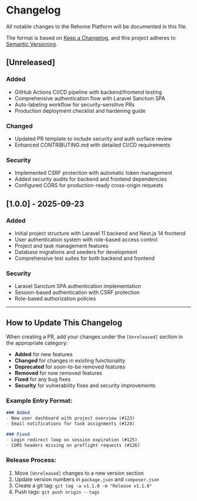 # Changelog

All notable changes to the Rehome Platform will be documented in this file.

The format is based on [Keep a Changelog](https://keepachangelog.com/en/1.0.0/),
and this project adheres to [Semantic Versioning](https://semver.org/spec/v2.0.0.html).

## [Unreleased]

### Added
- GitHub Actions CI/CD pipeline with backend/frontend testing
- Comprehensive authentication flow with Laravel Sanctum SPA
- Auto-labeling workflow for security-sensitive PRs
- Production deployment checklist and hardening guide

### Changed
- Updated PR template to include security and auth surface review
- Enhanced CONTRIBUTING.md with detailed CI/CD requirements

### Security
- Implemented CSRF protection with automatic token management
- Added security audits for backend and frontend dependencies
- Configured CORS for production-ready cross-origin requests

## [1.0.0] - 2025-09-23

### Added
- Initial project structure with Laravel 11 backend and Next.js 14 frontend
- User authentication system with role-based access control
- Project and task management features
- Database migrations and seeders for development
- Comprehensive test suites for both backend and frontend

### Security
- Laravel Sanctum SPA authentication implementation
- Session-based authentication with CSRF protection
- Role-based authorization policies

---

## How to Update This Changelog

When creating a PR, add your changes under the `[Unreleased]` section in the appropriate category:

- **Added** for new features
- **Changed** for changes in existing functionality  
- **Deprecated** for soon-to-be removed features
- **Removed** for now removed features
- **Fixed** for any bug fixes
- **Security** for vulnerability fixes and security improvements

### Example Entry Format:
```markdown
### Added
- New user dashboard with project overview (#123)
- Email notifications for task assignments (#124)

### Fixed  
- Login redirect loop on session expiration (#125)
- CORS headers missing on preflight requests (#126)
```

### Release Process:
1. Move `[Unreleased]` changes to a new version section
2. Update version numbers in `package.json` and `composer.json`
3. Create a git tag: `git tag -a v1.1.0 -m "Release v1.1.0"`
4. Push tags: `git push origin --tags`
